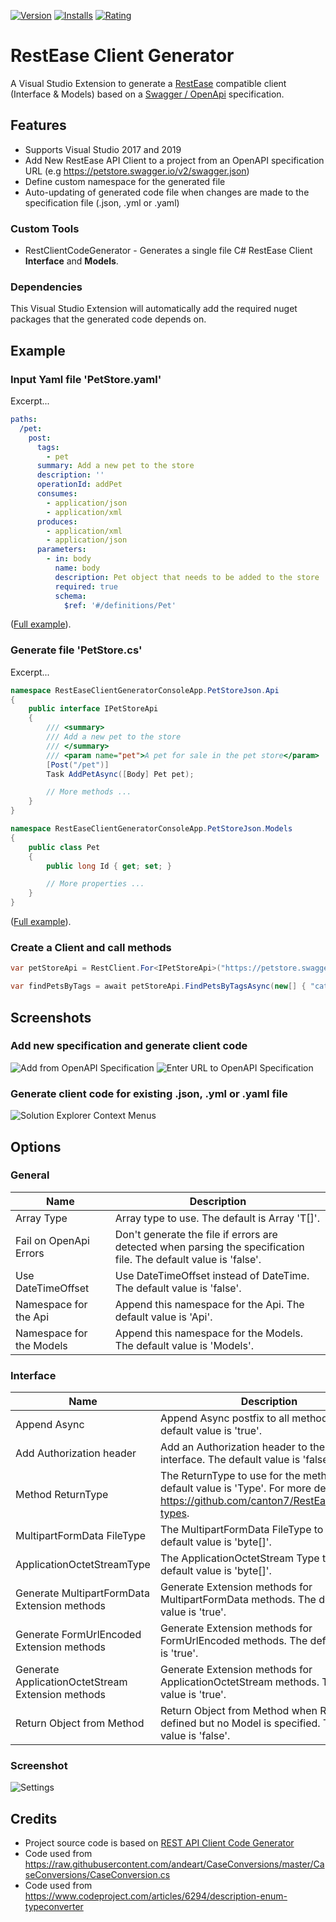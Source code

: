 [![Version](https://vsmarketplacebadge.apphb.com/version/StefHeyenrath.RestEaseClientGenerator.svg)](https://marketplace.visualstudio.com/items?itemName=StefHeyenrath.RestEaseClientGenerator) 
[![Installs](https://vsmarketplacebadge.apphb.com/downloads-short/StefHeyenrath.RestEaseClientGenerator.svg)](https://marketplace.visualstudio.com/items?itemName=StefHeyenrath.RestEaseClientGenerator) 
[![Rating](https://vsmarketplacebadge.apphb.com/rating-star/StefHeyenrath.RestEaseClientGenerator.svg)](https://marketplace.visualstudio.com/items?itemName=StefHeyenrath.RestEaseClientGenerator)

# RestEase Client Generator
A Visual Studio Extension to generate a [RestEase](https://github.com/canton7/RestEase) compatible client (Interface & Models) based on a [Swagger / OpenApi](https://swagger.io/specification/) specification.


## Features
- Supports Visual Studio 2017 and 2019
- Add New RestEase API Client to a project from an OpenAPI specification URL (e.g https://petstore.swagger.io/v2/swagger.json)
- Define custom namespace for the generated file
- Auto-updating of generated code file when changes are made to the specification file (.json, .yml or .yaml)


### Custom Tools
- RestClientCodeGenerator - Generates a single file C# RestEase Client **Interface** and **Models**.


### Dependencies
This Visual Studio Extension will automatically add the required nuget packages that the generated code depends on.


## Example

### Input Yaml file 'PetStore.yaml'
Excerpt...
``` yml
paths:
  /pet:
    post:
      tags:
        - pet
      summary: Add a new pet to the store
      description: ''
      operationId: addPet
      consumes:
        - application/json
        - application/xml
      produces:
        - application/xml
        - application/json
      parameters:
        - in: body
          name: body
          description: Pet object that needs to be added to the store
          required: true
          schema:
            $ref: '#/definitions/Pet'
```
([Full example](https://github.com/StefH/RestEase-Client-Generator/blob/master/examples/RestEaseClientGeneratorConsoleApp/petstore.yaml)).

### Generate file 'PetStore.cs'
Excerpt...
``` c#
namespace RestEaseClientGeneratorConsoleApp.PetStoreJson.Api
{
    public interface IPetStoreApi
    {
        /// <summary>
        /// Add a new pet to the store
        /// </summary>
        /// <param name="pet">A pet for sale in the pet store</param>
        [Post("/pet")]
        Task AddPetAsync([Body] Pet pet);

        // More methods ...
    }
}

namespace RestEaseClientGeneratorConsoleApp.PetStoreJson.Models
{
    public class Pet
    {
        public long Id { get; set; }

        // More properties ...
    }
}
```
([Full example](https://github.com/StefH/RestEase-Client-Generator/blob/master/examples/RestEaseClientGeneratorConsoleApp/PetStoreJson/PetStoreJson.cs)).

### Create a Client and call methods
``` c#
var petStoreApi = RestClient.For<IPetStoreApi>("https://petstore.swagger.io/v2");

var findPetsByTags = await petStoreApi.FindPetsByTagsAsync(new[] { "cat" });
```

## Screenshots

### Add new specification and generate client code
![Add from OpenAPI Specification](https://github.com/StefH/RestEase-Client-Generator/raw/master/resources/add-new.png)
![Enter URL to OpenAPI Specification](https://github.com/StefH/RestEase-Client-Generator/raw/master/resources/openurl.png)

### Generate client code for existing .json, .yml or .yaml file
![Solution Explorer Context Menus](https://github.com/StefH/RestEase-Client-Generator/raw/master/resources/generate.png)

## Options

### General
| Name | Description |
| - | - |
| Array Type | Array type to use. The default is Array 'T[]'.
| Fail on OpenApi Errors | Don't generate the file if errors are detected when parsing the specification file. The default value is 'false'.
| Use DateTimeOffset | Use DateTimeOffset instead of DateTime. The default value is 'false'.
| Namespace for the Api | Append this namespace for the Api. The default value is 'Api'.
| Namespace for the Models | Append this namespace for the Models. The default value is 'Models'.

### Interface
| Name | Description |
| - | - |
| Append Async | Append Async postfix to all methods. The default value is 'true'.
| Add Authorization header | Add an Authorization header to the generated interface. The default value is 'false'.
| Method ReturnType | The ReturnType to use for the methods. The default value is 'Type'. For more details see https://github.com/canton7/RestEase#return-types.
| MultipartFormData FileType | The MultipartFormData FileType to use. The default value is 'byte[]'.
| ApplicationOctetStreamType | The ApplicationOctetStream Type to use. The default value is 'byte[]'.
| Generate MultipartFormData Extension methods | Generate Extension methods for MultipartFormData methods. The default value is 'true'.
| Generate FormUrlEncoded Extension methods | Generate Extension methods for FormUrlEncoded methods. The default value is 'true'.
| Generate ApplicationOctetStream Extension methods | Generate Extension methods for ApplicationOctetStream methods. The default value is 'true'.
| Return Object from Method | Return Object from Method when Response is defined but no Model is specified. The default value is 'false'.

### Screenshot
![Settings](https://github.com/StefH/RestEase-Client-Generator/raw/master/resources/settings.png)


## Credits
- Project source code is based on [REST API Client Code Generator](https://github.com/christianhelle/apiclientcodegen)
- Code used from https://raw.githubusercontent.com/andeart/CaseConversions/master/CaseConversions/CaseConversion.cs
- Code used from https://www.codeproject.com/articles/6294/description-enum-typeconverter
